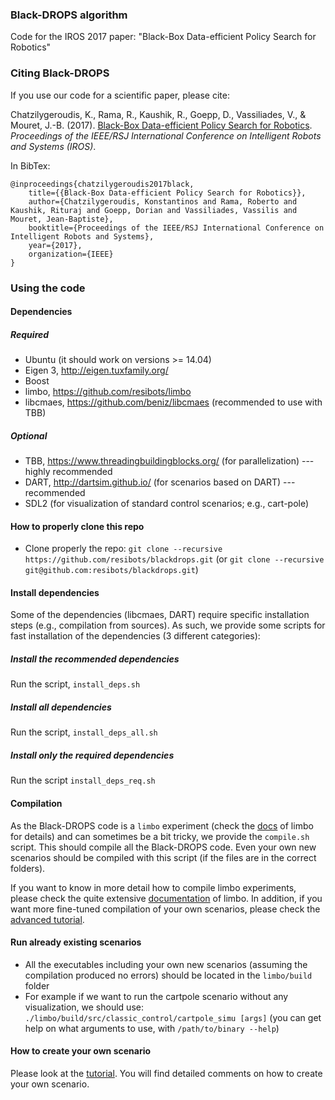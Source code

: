 ### Black-DROPS algorithm

Code for the IROS 2017 paper: "Black-Box Data-efficient Policy Search for Robotics"

### Citing Black-DROPS

If you use our code for a scientific paper, please cite:

Chatzilygeroudis, K., Rama, R., Kaushik, R., Goepp, D., Vassiliades, V., & Mouret, J.-B. (2017). [Black-Box Data-efficient Policy Search for Robotics](https://arxiv.org/abs/1703.07261). *Proceedings of the IEEE/RSJ International Conference on Intelligent Robots and Systems (IROS)*.

In BibTex:
  
    @inproceedings{chatzilygeroudis2017black,
        title={{Black-Box Data-efficient Policy Search for Robotics}},
        author={Chatzilygeroudis, Konstantinos and Rama, Roberto and Kaushik, Rituraj and Goepp, Dorian and Vassiliades, Vassilis and Mouret, Jean-Baptiste},
        booktitle={Proceedings of the IEEE/RSJ International Conference on Intelligent Robots and Systems},
        year={2017},
        organization={IEEE}
    }

### Using the code

#### Dependencies

##### Required
- Ubuntu (it should work on versions >= 14.04)
- Eigen 3, http://eigen.tuxfamily.org/
- Boost
- limbo, https://github.com/resibots/limbo
- libcmaes, https://github.com/beniz/libcmaes (recommended to use with TBB)

##### Optional
- TBB, https://www.threadingbuildingblocks.org/ (for parallelization) --- highly recommended
- DART, http://dartsim.github.io/ (for scenarios based on DART) --- recommended
- SDL2 (for visualization of standard control scenarios; e.g., cart-pole)

#### How to properly clone this repo

- Clone properly the repo: `git clone --recursive https://github.com/resibots/blackdrops.git` (or `git clone --recursive git@github.com:resibots/blackdrops.git`)

#### Install dependencies

Some of the dependencies (libcmaes, DART) require specific installation steps (e.g., compilation from sources). As such, we provide some scripts for fast installation of the dependencies (3 different categories):

##### Install the recommended dependencies

Run the script, `install_deps.sh`

##### Install all dependencies

Run the script, `install_deps_all.sh`

##### Install only the required dependencies

Run the script `install_deps_req.sh`

#### Compilation

As the Black-DROPS code is a `limbo` experiment (check the [docs](http://www.resibots.eu/limbo/index.html) of limbo for details) and can sometimes be a bit tricky, we provide the `compile.sh` script. This should compile all the Black-DROPS code. Even your own new scenarios should be compiled with this script (if the files are in the correct folders).

If you want to know in more detail how to compile limbo experiments, please check the quite extensive [documentation](http://www.resibots.eu/limbo/index.html) of limbo. In addition, if you want more fine-tuned compilation of your own scenarios, please check the [advanced tutorial](here).

#### Run already existing scenarios

- All the executables including your own new scenarios (assuming the compilation produced no errors) should be located in the `limbo/build` folder
- For example if we want to run the cartpole scenario without any visualization, we should use: `./limbo/build/src/classic_control/cartpole_simu [args]` (you can get help on what arguments to use, with `/path/to/binary --help`)

#### How to create your own scenario

Please look at the [tutorial](here). You will find detailed comments on how to create your own scenario.
